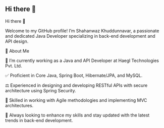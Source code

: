 ## Hi there 👋

Hi there 👋

Welcome to my GitHub profile! I’m Shahanwaz Khuddunnavar, a passionate and dedicated Java Developer specializing in back-end development and API design.

🔄 About Me

🔧 I’m currently working as a Java and API Developer at Haegl Technologies Pvt. Ltd.

✅ Proficient in Core Java, Spring Boot, Hibernate/JPA, and MySQL.

⚖️ Experienced in designing and developing RESTful APIs with secure architecture using Spring Security.

🕋 Skilled in working with Agile methodologies and implementing MVC architectures.

🔎 Always looking to enhance my skills and stay updated with the latest trends in back-end development.




<!--
**ShanawazMK07/ShanawazMK07** is a ✨ _special_ ✨ repository because its `README.md` (this file) appears on your GitHub profile.

Here are some ideas to get you started:

- 🔭 I’m currently working on ...
- 🌱 I’m currently learning ...
- 👯 I’m looking to collaborate on ...
- 🤔 I’m looking for help with ...
- 💬 Ask me about ...
- 📫 How to reach me: ...
- 😄 Pronouns: ...
- ⚡ Fun fact: ...
-->
